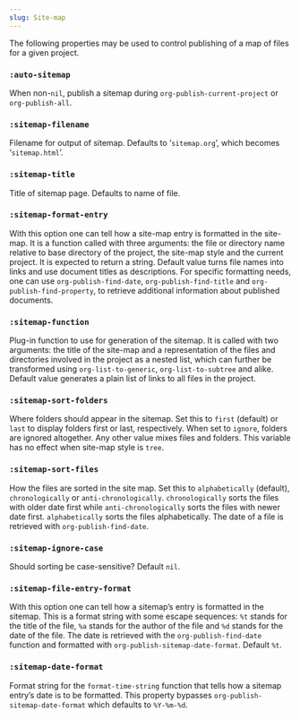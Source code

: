 ```yaml
---
slug: Site-map
---
```


The following properties may be used to control publishing of a map of files for a given project.

### `:auto-sitemap`

When non-`nil`, publish a sitemap during `org-publish-current-project` or `org-publish-all`.

### `:sitemap-filename`

Filename for output of sitemap. Defaults to ‘`sitemap.org`’, which becomes ‘`sitemap.html`’.

### `:sitemap-title`

Title of sitemap page. Defaults to name of file.

### `:sitemap-format-entry`

With this option one can tell how a site-map entry is formatted in the site-map. It is a function called with three arguments: the file or directory name relative to base directory of the project, the site-map style and the current project. It is expected to return a string. Default value turns file names into links and use document titles as descriptions. For specific formatting needs, one can use `org-publish-find-date`, `org-publish-find-title` and `org-publish-find-property`, to retrieve additional information about published documents.

### `:sitemap-function`

Plug-in function to use for generation of the sitemap. It is called with two arguments: the title of the site-map and a representation of the files and directories involved in the project as a nested list, which can further be transformed using `org-list-to-generic`, `org-list-to-subtree` and alike. Default value generates a plain list of links to all files in the project.

### `:sitemap-sort-folders`

Where folders should appear in the sitemap. Set this to `first` (default) or `last` to display folders first or last, respectively. When set to `ignore`, folders are ignored altogether. Any other value mixes files and folders. This variable has no effect when site-map style is `tree`.

### `:sitemap-sort-files`

How the files are sorted in the site map. Set this to `alphabetically` (default), `chronologically` or `anti-chronologically`. `chronologically` sorts the files with older date first while `anti-chronologically` sorts the files with newer date first. `alphabetically` sorts the files alphabetically. The date of a file is retrieved with `org-publish-find-date`.

### `:sitemap-ignore-case`

Should sorting be case-sensitive? Default `nil`.

### `:sitemap-file-entry-format`

With this option one can tell how a sitemap’s entry is formatted in the sitemap. This is a format string with some escape sequences: `%t` stands for the title of the file, `%a` stands for the author of the file and `%d` stands for the date of the file. The date is retrieved with the `org-publish-find-date` function and formatted with `org-publish-sitemap-date-format`. Default `%t`.

### `:sitemap-date-format`

Format string for the `format-time-string` function that tells how a sitemap entry’s date is to be formatted. This property bypasses `org-publish-sitemap-date-format` which defaults to `%Y-%m-%d`.
